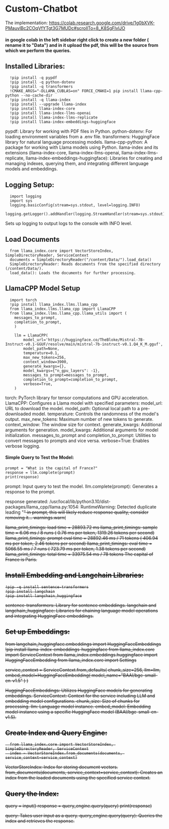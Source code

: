 # Custom-Chatbot

The implementation: 
https://colab.research.google.com/drive/1g0bXVK-PMauvlBc2COqVfYTgt3G7MUDc#scrollTo=8_K8SgFlvlJO


#### in google colab in the left sidebar  right click to create a new folder ( rename it to "Data")  and in it upload the pdf, this will be the source from which we  perform the  queries.
## Installed Libraries:
      !pip install -q pypdf
      !pip install -q python-dotenv
      !pip install -q transformers
      !CMAKE_ARGS="-DLLAMA_CUBLAS=on" FORCE_CMAKE=1 pip install llama-cpp-python --no-cache-dir
      !pip install -q llama-index
      !pip install --upgrade llama-index
      !pip install llama-index-core
      !pip install llama-index-llms-openai
      !pip install llama-index-llms-replicate
      !pip install llama-index-embeddings-huggingface

pypdf: Library for working with PDF files in Python.
python-dotenv: For loading environment variables from a .env file.
transformers: HuggingFace library for natural language processing models.
llama-cpp-python: A package for working with Llama models using Python.
llama-index and its extensions (llama-index-core, llama-index-llms-openai, llama-index-llms-replicate, llama-index-embeddings-huggingface): Libraries for creating and managing indexes, querying them, and integrating different language models and embeddings.

## Logging Setup:
      import logging
      import sys
      logging.basicConfig(stream=sys.stdout, level=logging.INFO)
      logging.getLogger().addHandler(logging.StreamHandler(stream=sys.stdout))

      
Sets up logging to output logs to the console with INFO level.

## Load Documents
      from llama_index.core import VectorStoreIndex, SimpleDirectoryReader, ServiceContext
      documents = SimpleDirectoryReader("/content/Data/").load_data()
      SimpleDirectoryReader: Reads documents from the specified directory (/content/Data/).
      load_data(): Loads the documents for further processing.
## LlamaCPP Model Setup 
      import torch
      !pip install llama_index.llms.llama_cpp
      from llama_index.llms.llama_cpp import LlamaCPP
      from llama_index.llms.llama_cpp.llama_utils import (
        messages_to_prompt,
        completion_to_prompt,
        )

        llm = LlamaCPP(
            model_url='https://huggingface.co/TheBloke/Mistral-7B-Instruct-v0.1-GGUF/resolve/main/mistral-7b-instruct-v0.1.Q4_K_M.gguf',
            model_path=None,
            temperature=0.1,
            max_new_tokens=256,
            context_window=3900,
            generate_kwargs={},
            model_kwargs={"n_gpu_layers": -1},
            messages_to_prompt=messages_to_prompt,
            completion_to_prompt=completion_to_prompt,
            verbose=True,
        )
torch: PyTorch library for tensor computations and GPU acceleration.
LlamaCPP: Configures a Llama model with specified parameters:
model_url: URL to download the model.
model_path: Optional local path to a pre-downloaded model.
temperature: Controls the randomness of the model's output.
max_new_tokens: Maximum number of new tokens to generate.
context_window: The window size for context.
generate_kwargs: Additional arguments for generation.
model_kwargs: Additional arguments for model initialization.
messages_to_prompt and completion_to_prompt: Utilities to convert messages to prompts and vice versa.
verbose=True: Enables verbose logging.

#### Simple Query to Test the Model:

    prompt = "What is the capital of France?"
    response = llm.complete(prompt)
    print(response)

    
prompt: Input query to test the model.
llm.complete(prompt): Generates a response to the prompt. 


response generated: 
   /usr/local/lib/python3.10/dist-packages/llama_cpp/llama.py:1054: RuntimeWarning: Detected duplicate leading "<s>" in prompt, this will likely reduce response quality, consider removing it...
  warnings.warn(

llama_print_timings:        load time =   28893.72 ms
llama_print_timings:      sample time =       6.06 ms /     8 runs   (    0.76 ms per token,  1319.26 tokens per second)
llama_print_timings: prompt eval time =   28892.46 ms /    71 tokens (  406.94 ms per token,     2.46 tokens per second)
llama_print_timings:        eval time =    5066.55 ms /     7 runs   (  723.79 ms per token,     1.38 tokens per second)
llama_print_timings:       total time =   33975.54 ms /    78 tokens
 The capital of France is Paris. 



## Install Embedding and Langchain Libraries:


    !pip -q install sentence-transformers
    !pip install langchain
    !pip install langchain_huggingface

    
sentence-transformers: Library for sentence embeddings.
langchain and langchain_huggingface: Libraries for chaining language model operations and integrating HuggingFace embeddings.


## Set up Embeddings:
  from langchain_huggingface.embeddings import HuggingFaceEmbeddings
  !pip install llama-index-embeddings-huggingface
  from llama_index.core import ServiceContext
  from llama_index.embeddings.huggingface import HuggingFaceEmbedding
  from llama_index.core import Settings

  service_context = ServiceContext.from_defaults(
      chunk_size=256,
      llm=llm,
      embed_model=HuggingFaceEmbedding(
          model_name="BAAI/bge-small-en-v1.5"
      )
  )



HuggingFaceEmbeddings: Utilizes HuggingFace models for generating embeddings.
ServiceContext: Context for the service including LLM and embedding model configurations.
chunk_size: Size of chunks for processing.
llm: Language model instance.
embed_model: Embedding model instance using a specific HuggingFace model (BAAI/bge-small-en-v1.5).

## Create Index and Query Engine:


      from llama_index.core import VectorStoreIndex, SimpleDirectoryReader, ServiceContext
      index = VectorStoreIndex.from_documents(documents, service_context=service_context)

      
VectorStoreIndex: Index for storing document vectors.
from_documents(documents, service_context=service_context): Creates an index from the loaded documents using the specified service context.

## Query the Index:
query = input()
response = query_engine.query(query)
print(response)


query: Takes user input as a query.
query_engine.query(query): Queries the index and retrieves the response.







